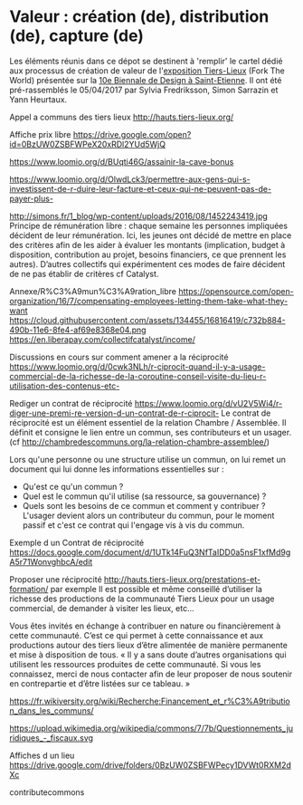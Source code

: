 # Valeur : création (de), distribution (de), capture (de)

Les éléments réunis dans ce dépot  se destinent à 'remplir' le cartel dédié aux processus de création de valeur de l'[exposition Tiers-Lieux](http://frama.link/BiennaleDesign17-ForkTheWorld) (Fork The World) présentée sur la [10e Biennale de Design à Saint-Etienne](http://www.biennale-design.com/saint-etienne/2017/fr/home/). Il ont été pré-rassemblés le 05/04/2017 par Sylvia Fredriksson, Simon Sarrazin et Yann Heurtaux. 


Appel a communs des tiers lieux
http://hauts.tiers-lieux.org/



Affiche prix libre
https://drive.google.com/open?id=0BzUW0ZSBFWPeX20xRDl2YUd5WjQ


https://www.loomio.org/d/BUqti46G/assainir-la-cave-bonus

https://www.loomio.org/d/OlwdLck3/permettre-aux-gens-qui-s-investissent-de-r-duire-leur-facture-et-ceux-qui-ne-peuvent-pas-de-payer-plus-

http://simons.fr/1_blog/wp-content/uploads/2016/08/1452243419.jpg
Principe de rémunération libre : chaque semaine les personnes impliquées décident de leur rémunération. Ici, les jeunes ont décidé de mettre en place des critères afin de les aider à évaluer les montants (implication, budget à disposition, contribution au projet, besoins financiers, ce que prennent les autres). D’autres collectifs qui expérimentent ces modes de faire décident de ne pas établir de critères cf Catalyst.


Annexe/R%C3%A9mun%C3%A9ration_libre
https://opensource.com/open-organization/16/7/compensating-employees-letting-them-take-what-they-want
https://cloud.githubusercontent.com/assets/134455/16816419/c732b884-490b-11e6-8fe4-af69e8368e04.png
https://en.liberapay.com/collectifcatalyst/income/



Discussions en cours sur comment amener a la réciprocité
https://www.loomio.org/d/0cwk3NLh/r-ciprocit-quand-il-y-a-usage-commercial-de-la-richesse-de-la-coroutine-conseil-visite-du-lieu-r-utilisation-des-contenus-etc-

Rediger un contrat de réciprocité
https://www.loomio.org/d/vU2V5Wi4/r-diger-une-premi-re-version-d-un-contrat-de-r-ciprocit-
Le contrat de réciprocité est un élément essentiel de la relation Chambre / Assemblée. Il définit et consigne le lien entre un commun, ses contributeurs et un usager. (cf http://chambredescommuns.org/la-relation-chambre-assemblee/)

Lors qu'une personne ou une structure utilise un commun, on lui remet un document qui lui donne les informations essentielles sur :
- Qu'est ce qu'un commun ?
- Quel est le commun qu'il utilise (sa ressource, sa gouvernance) ?
- Quels sont les besoins de ce commun et comment y contribuer ?
L'usager devient alors un contributeur du commun, pour le moment passif et c'est ce contrat qui l'engage vis à vis du commun.

Exemple d un Contrat de réciprocité
https://docs.google.com/document/d/1UTk14FuQ3NfTaIDD0a5nsF1xfMd9gA5r71WonvghbcA/edit

Proposer une réciprocité
http://hauts.tiers-lieux.org/prestations-et-formation/ par exemple 
Il est possible et même conseillé d’utiliser la richesse des productions de la communauté Tiers Lieux pour un usage commercial, de demander à visiter les lieux, etc…

Vous êtes invités en échange à contribuer en nature ou financièrement à cette communauté. C’est ce qui permet à cette connaissance et aux productions autour des tiers lieux d’être alimentée de manière permanente et mise à disposition de tous.
« Il y a sans doute d’autres organisations qui utilisent les ressources produites de cette communauté. Si vous les connaissez, merci de nous contacter afin de leur proposer de nous soutenir en contrepartie et d’être listées sur ce tableau. »



https://fr.wikiversity.org/wiki/Recherche:Financement_et_r%C3%A9tribution_dans_les_communs/


https://upload.wikimedia.org/wikipedia/commons/7/7b/Questionnements_juridiques_-_fiscaux.svg




Affiches d un lieu 
https://drive.google.com/drive/folders/0BzUW0ZSBFWPecy1DVWt0RXM2dXc


contributecommons
